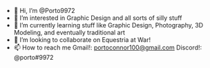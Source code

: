 - 👋 Hi, I’m @Porto9972
- 👀 I’m interested in Graphic Design and all sorts of silly stuff
- 🌱 I’m currently learning stuff like Graphic Design, Photography, 3D Modeling, and eventually traditional art 
- 💞️ I’m looking to collaborate on Equestria at War!
- 📫 How to reach me Gmail!: portoconnor100@gmail.com Discord!: @porto#9972

<!---
Porto9972/Porto9972 is a ✨ special ✨ repository because its `README.md` (this file) appears on your GitHub profile.
You can click the Preview link to take a look at your changes.
--->
